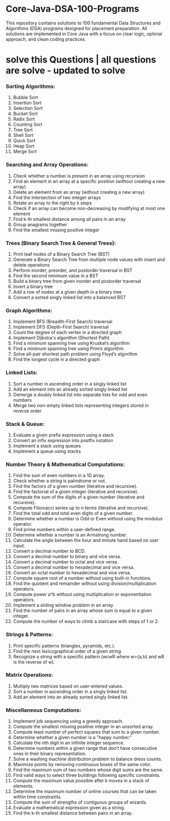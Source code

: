 # Core-Java-DSA-100-Programs
This repository contains solutions to 100 fundamental Data Structures and Algorithms (DSA) programs designed for placement preparation. All solutions are implemented in Core Java with a focus on clear logic, optimal approach, and clean coding practices.

<h1>solve this Questions | all questions are solve - updated to solve</h1>

### Sorting Algorithms:

1. Bubble Sort
2. Insertion Sort
3. Selection Sort
4. Bucket Sort
5. Radix Sort
6. Counting Sort
7. Tree Sort
8. Shell Sort
9. Quick Sort
10. Heap Sort
11. Merge Sort

### Searching and Array Operations:

1. Check whether a number is present in an array using recursion
2. Find an element in an array at a specific position (without creating a new array)
3. Delete an element from an array (without creating a new array)
4. Find the intersection of two integer arrays
5. Rotate an array to the right by k steps
6. Check if an array can become non-decreasing by modifying at most one element
7. Find k-th smallest distance among all pairs in an array
8. Group anagrams together
9. Find the smallest missing positive integer

### Trees (Binary Search Tree & General Trees):

1. Print leaf nodes of a Binary Search Tree (BST)
2. Generate a Binary Search Tree from multiple node values with insert and delete operations
3. Perform inorder, preorder, and postorder traversal in BST
4. Find the second minimum value in a BST
5. Build a binary tree from given inorder and postorder traversal
6. Invert a binary tree
7. Add a row of nodes at a given depth in a binary tree
8. Convert a sorted singly linked list into a balanced BST

### Graph Algorithms:

1. Implement BFS (Breadth-First Search) traversal
2. Implement DFS (Depth-First Search) traversal
3. Count the degree of each vertex in a directed graph
4. Implement Dijkstra's algorithm (Shortest Path)
5. Find a minimum spanning tree using Kruskal’s algorithm
6. Find a minimum spanning tree using Prim’s algorithm
7. Solve all-pair shortest path problem using Floyd’s algorithm
8. Find the longest cycle in a directed graph

### Linked Lists:

1. Sort a number in ascending order in a singly linked list
2. Add an element into an already sorted singly linked list
3. Demerge a doubly linked list into separate lists for odd and even numbers
4. Merge two non-empty linked lists representing integers stored in reverse order

### Stack & Queue:

1. Evaluate a given prefix expression using a stack
2. Convert an infix expression into postfix notation
3. Implement a stack using queues
4. Implement a queue using stacks

### Number Theory & Mathematical Computations:

1. Find the sum of even numbers in a 1D array.
2. Check whether a string is palindrome or not.
3. Find the factors of a given number (iterative and recursive).
4. Find the factorial of a given integer (iterative and recursive).
5. Compute the sum of the digits of a given number (iterative and recursive).
6. Compute Fibonacci series up to n terms (iterative and recursive).
7. Find the total odd and total even digits of a given number.
8. Determine whether a number is Odd or Even without using the modulus operator.
9. Find prime numbers within a user-defined range.
10. Determine whether a number is an Armstrong number.
11. Calculate the angle between the hour and minute hand based on user input.
12. Convert a decimal number to BCD.
13. Convert a decimal number to binary and vice versa.
14. Convert a decimal number to octal and vice versa.
15. Convert a decimal number to hexadecimal and vice versa.
16. Convert an octal number to hexadecimal and vice versa.
17. Compute square root of a number without using built-in functions.
18. Find the quotient and remainder without using division/multiplication operators.
19. Compute power a^b without using multiplication or exponentiation operators.
20. Implement a sliding window problem in an array.
21. Find the number of pairs in an array whose sum is equal to a given integer.
22. Compute the number of ways to climb a staircase with steps of 1 or 2.

### Strings & Patterns:

1. Print specific patterns (triangles, pyramids, etc.).
2. Find the next lexicographical order of a given string.
3. Recognize a string with a specific pattern (wcwR where w={a,b} and wR is the reverse of w).

### Matrix Operations:

1. Multiply two matrices based on user-entered values.
2. Sort a number in ascending order in a singly linked list.
3. Add an element into an already sorted singly linked list.

### Miscellaneous Computations:

1. Implement job sequencing using a greedy approach.
2. Compute the smallest missing positive integer in an unsorted array.
3. Compute least number of perfect squares that sum to a given number.
4. Determine whether a given number is a "happy number."
5. Calculate the nth digit in an infinite integer sequence.
6. Determine numbers within a given range that don’t have consecutive ones in their binary representation.
7. Solve a washing machine distribution problem to balance dress counts.
8. Maximize points by removing continuous boxes of the same color.
9. Find the maximum sum of two numbers whose digit sums are the same.
10. Find valid ways to select three buildings following specific constraints.
11. Compute the maximum value possible after k moves in a stack of elements.
12. Determine the maximum number of online courses that can be taken within time constraints.
13. Compute the sum of strengths of contiguous groups of wizards.
14. Evaluate a mathematical expression given as a string.
15. Find the k-th smallest distance between pairs in an array.